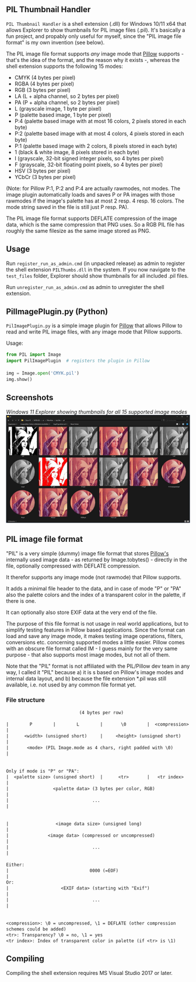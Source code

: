 ## PIL Thumbnail Handler

`PIL Thumbnail Handler` is a shell extension (.dll) for Windows 10/11 x64 that allows Explorer to show thumbnails for PIL image files (.pil). It's basically a fun project, and propably only useful for myself, since the "PIL image file format" is my own invention (see below).

The PIL image file format supports *any* image mode that [Pillow]() supports - that's the idea of the format, and the reason why it exists -, whereas the shell extension supports the following 15 modes:
- CMYK (4 bytes per pixel)
- RGBA (4 bytes per pixel)
- RGB (3 bytes per pixel)
- LA (L + alpha channel, so 2 bytes per pixel)
- PA (P + alpha channel, so 2 bytes per pixel)
- L (grayscale image, 1 byte per pixel)
- P (palette based image, 1 byte per pixel)
- P:4 (palette based image with at most 16 colors, 2 pixels stored in each byte)
- P:2 (palette based image with at most 4 colors, 4 pixels stored in each byte)
- P:1 (palette based image with 2 colors, 8 pixels stored in each byte)
- 1 (black & white image, 8 pixels stored in each byte)
- I (grayscale, 32-bit signed integer pixels, so 4 bytes per pixel)
- F (grayscale, 32-bit floating point pixels, so 4 bytes per pixel)
- HSV (3 bytes per pixel)
- YCbCr (3 bytes per pixel)

(Note: for Pillow P:1, P:2 and P:4 are actually rawmodes, not modes. The image
plugin automatically loads and saves P or PA images with those rawmodes
if the image's palette has at most 2 resp. 4 resp. 16 colors. The mode
string saved in the file is still just P resp. PA).

The PIL image file format supports DEFLATE compression of the image data, which is the same compression that PNG uses. So a RGB PIL file has roughly the same filesize as the same image stored as PNG.

## Usage

Run `register_run_as_admin.cmd` (in unpacked release) as admin to register the shell extension `PILThumbs.dll` in the system. If you now navigate to the `test_files` folder, Explorer should show thumbnails for all included .pil files.

Run `unregister_run_as_admin.cmd` as admin to unregister the shell extension.

## PilImagePlugin.py (Python)

`PilImagePlugin.py` is a simple image plugin for [Pillow](https://pillow.readthedocs.io/en/stable/) that allows Pillow to read and write PIL image files, with any image mode that Pillow supports.

Usage:
```python
from PIL import Image
import PilImagePlugin  # registers the plugin in Pillow

img = Image.open('CMYK.pil')
img.show()
```

## Screenshots                
                              
*Windows 11 Explorer showing thumbnails for all 15 supported image modes*     
![](screenshots/modes.jpg)

## PIL image file format

"PIL" is a very simple (dummy) image file format that stores [Pillow's](https://pillow.readthedocs.io/en/stable/)
internally used image data - as returned by Image.tobytes() -
directly in the file, optionally compressed with DEFLATE compression.

It therefor supports any image mode (not rawmode) that Pillow supports.

It adds a minimal file header to the data, and in case of mode
"P" or "PA" also the palette colors and the index of a transparent
color in the palette, if there is one.

It can optionally also store EXIF data at the very end of the file.

The purpose of this file format is not usage in real world applications,
but to simplify testing features in Pillow based applications. Since
the format can load and save any image mode, it makes testing image
operations, filters, conversions etc. concerning supported modes a
little easier. Pillow comes with an obscure file format called IM -
I guess mainly for the very same purpose - that also supports most image modes,
but not all of them.

Note that the "PIL" format is not affiliated with the PIL/Pillow dev
team in any way, I called it "PIL" because a) it is s based on Pillow's
image modes and internal data layout, and b) because the file extension
*.pil was still available, i.e. not used by any common file format yet.

### File structure

```
                            (4 bytes per row)

|        P        |        L        |       \0        |  <compression>  |
|      <width> (unsigned short)     |     <height> (unsigned short)     |
|       <mode> (PIL Image.mode as 4 chars, right padded with \0)        |


Only if mode is "P" or "PA":
|  <palette size> (unsigned short)  |      <tr>       |   <tr index>    |
|                 <palette data> (3 bytes per color, RGB)               |
|                                ...                                    |


|                  <image data size> (unsigned long)                    |
|               <image data> (compressed or uncompressed)               |
|                                ...                                    |

Either:
|                               0000 (=EOF)                             |
Or:
|                    <EXIF data> (starting with "Exif")                 |
|                                ...                                    |


<compression>: \0 = uncompressed, \1 = DEFLATE (other compression schemes could be added)
<tr>: Transparency? \0 = no, \1 = yes
<tr index>: Index of transparent color in palette (if <tr> is \1)
```

## Compiling

Compiling the shell extension requires MS Visual Studio 2017 or later.

